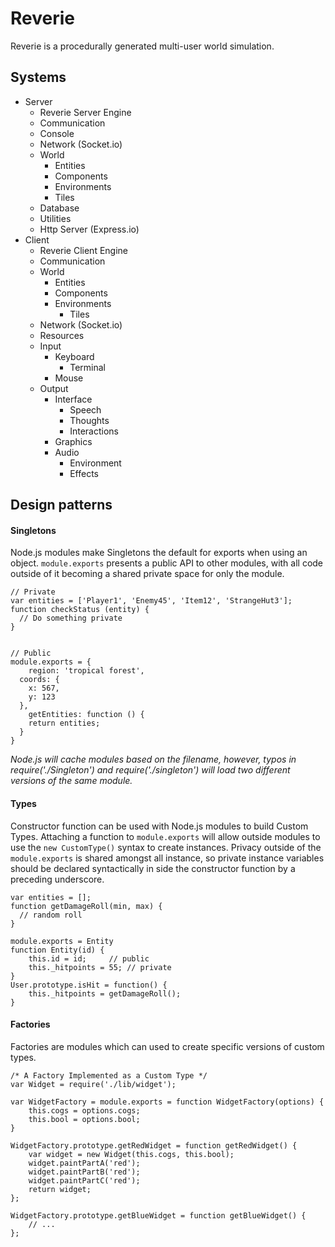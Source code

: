 # Reverie
Reverie is a procedurally generated multi-user world simulation.

## Systems
* Server
  * Reverie Server Engine
  * Communication
  * Console
  * Network (Socket.io)
  * World
    * Entities
    * Components
    * Environments
    * Tiles
  * Database
  * Utilities
  * Http Server (Express.io)
* Client
  * Reverie Client Engine
  * Communication
  * World
    * Entities
    * Components
    * Environments
      * Tiles
  * Network (Socket.io)
  * Resources
  * Input
    * Keyboard
      * Terminal
    * Mouse
  * Output
    * Interface
      * Speech
      * Thoughts
      * Interactions
    * Graphics
    * Audio
      * Environment
      * Effects

## Design patterns
#### Singletons  
Node.js modules make Singletons the default for exports when using an object. `module.exports` presents a public API to other modules, with all code outside of it becoming a shared private space for only the module.

```
// Private
var entities = ['Player1', 'Enemy45', 'Item12', 'StrangeHut3'];
function checkStatus (entity) {
  // Do something private
}


// Public
module.exports = {
	region: 'tropical forest',
  coords: {
    x: 567,
    y: 123
  },
	getEntities: function () {
    return entities;
  }
}
```  

*Node.js will cache modules based on the filename, however, typos in require('./Singleton') and require('./singleton') will load two different versions of the same module.*

#### Types  
Constructor function can be used with Node.js modules to build Custom Types. Attaching a function to `module.exports` will allow outside modules to use the `new CustomType()` syntax to create instances. Privacy outside of the `module.exports` is shared amongst all instance, so private instance variables should be declared syntactically in side the constructor function by a preceding underscore.

```
var entities = [];
function getDamageRoll(min, max) {
  // random roll
}

module.exports = Entity
function Entity(id) {
    this.id = id;     // public
    this._hitpoints = 55; // private
}
User.prototype.isHit = function() {
	this._hitpoints = getDamageRoll();
}
```

#### Factories  
Factories are modules which can used to create specific versions of custom types.

```
/* A Factory Implemented as a Custom Type */
var Widget = require('./lib/widget');

var WidgetFactory = module.exports = function WidgetFactory(options) {
	this.cogs = options.cogs;
	this.bool = options.bool;
}

WidgetFactory.prototype.getRedWidget = function getRedWidget() {
	var widget = new Widget(this.cogs, this.bool);
	widget.paintPartA('red');
	widget.paintPartB('red');
	widget.paintPartC('red');
	return widget;
};

WidgetFactory.prototype.getBlueWidget = function getBlueWidget() {
	// ...
};
```

